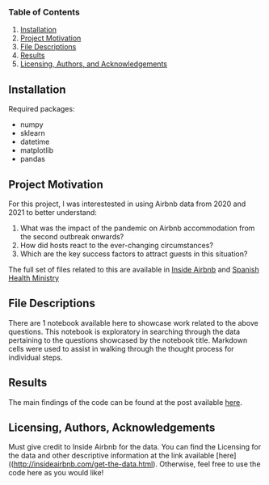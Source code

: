 
### Table of Contents

1. [Installation](#installation)
2. [Project Motivation](#motivation)
3. [File Descriptions](#files)
4. [Results](#results)
5. [Licensing, Authors, and Acknowledgements](#licensing)

## Installation <a name="installation"></a>

Required packages:
- numpy
- sklearn
- datetime
- matplotlib
- pandas

## Project Motivation<a name="motivation"></a>

For this project, I was interestested in using Airbnb data from 2020 and 2021 to better understand:

1. What was the impact of the pandemic on Airbnb accommodation from the second outbreak onwards?
2. How did hosts react to the ever-changing circumstances?
3. Which are the key success factors to attract guests in this situation?

The full set of files related to this are available in [Inside Airbnb](http://insideairbnb.com/get-the-data.html) and [Spanish Health Ministry](https://cnecovid.isciii.es/covid19/#documentaci%C3%B3n-y-datos)


## File Descriptions <a name="files"></a>

There are 1 notebook available here to showcase work related to the above questions.  This notebook is exploratory in searching through the data pertaining to the questions showcased by the notebook title.  Markdown cells were used to assist in walking through the thought process for individual steps.  

## Results<a name="results"></a>

The main findings of the code can be found at the post available [here](https://jorgemedial.medium.com/how-to-keep-afloat-your-airbnb-during-traveling-restrictions-2b736560b305).

## Licensing, Authors, Acknowledgements<a name="licensing"></a>

Must give credit to Inside Airbnb for the data.  You can find the Licensing for the data and other descriptive information at the link available [here]((http://insideairbnb.com/get-the-data.html). Otherwise, feel free to use the code here as you would like! 
